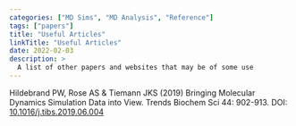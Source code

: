 ```yaml
---
categories: ["MD Sims", "MD Analysis", "Reference"]
tags: ["papers"]
title: "Useful Articles"
linkTitle: "Useful Articles"
date: 2022-02-03
description: >
  A list of other papers and websites that may be of some use
---
```


Hildebrand PW, Rose AS & Tiemann JKS (2019) Bringing Molecular Dynamics Simulation Data into View. Trends Biochem Sci 44: 902-913. DOI: [10.1016/j.tibs.2019.06.004](https://doi.org/10.1016/j.tibs.2019.06.004)
